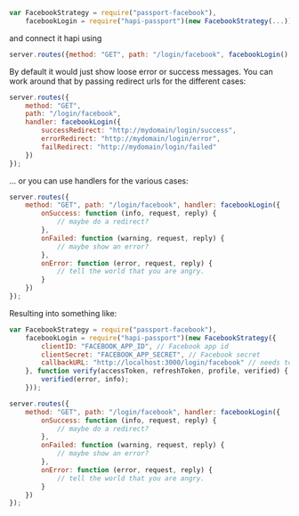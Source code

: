 
```javascript
var FacebookStrategy = require("passport-facebook"),
    facebookLogin = require("hapi-passport")(new FacebookStrategy(...));
```

and connect it hapi using

```javascript
server.routes({method: "GET", path: "/login/facebook", facebookLogin() });
```

By default it would just show loose error or success messages. You can work around that by passing redirect urls for the different cases:

```javascript
server.routes({
    method: "GET",
    path: "/login/facebook",
    handler: facebookLogin({
        successRedirect: "http://mydomain/login/success",
        errorRedirect: "http://mydomain/login/error",
        failRedirect: "http://mydomain/login/failed"
    })
});
```

... or you can use handlers for the various cases:

```javascript
server.routes({
    method: "GET", path: "/login/facebook", handler: facebookLogin({
        onSuccess: function (info, request, reply) {
            // maybe do a redirect?
        },
        onFailed: function (warning, request, reply) {
            // maybe show an error?
        },
        onError: function (error, request, reply) {
            // tell the world that you are angry.
        }
    })
});
```

Resulting into something like:

```javascript
var FacebookStrategy = require("passport-facebook"),
    facebookLogin = require("hapi-passport")(new FacebookStrategy({
        clientID: "FACEBOOK_APP_ID", // Facebook app id
        clientSecret: "FACEBOOK_APP_SECRET", // Facebook secret
        callbackURL: "http://localhost:3000/login/facebook" // needs to be added in the facebook admin interface
    }, function verify(accessToken, refreshToken, profile, verified) {
        verified(error, info);
    }));

server.routes({
    method: "GET", path: "/login/facebook", handler: facebookLogin({
        onSuccess: function (info, request, reply) {
            // maybe do a redirect?
        },
        onFailed: function (warning, request, reply) {
            // maybe show an error?
        },
        onError: function (error, request, reply) {
            // tell the world that you are angry.
        }
    })
});
```
